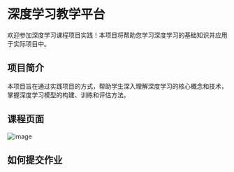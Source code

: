 # 深度学习教学平台

欢迎参加深度学习课程项目实践！本项目将帮助您学习深度学习的基础知识并应用于实际项目中。

## 项目简介

本项目旨在通过实践项目的方式，帮助学生深入理解深度学习的核心概念和技术，掌握深度学习模型的构建、训练和评估方法。

## 课程页面

![image](https://github.com/Classroom4DeepLearning/.github/assets/99715727/88569e2c-528e-47a1-852c-9aac7da620fd)

## 如何提交作业

